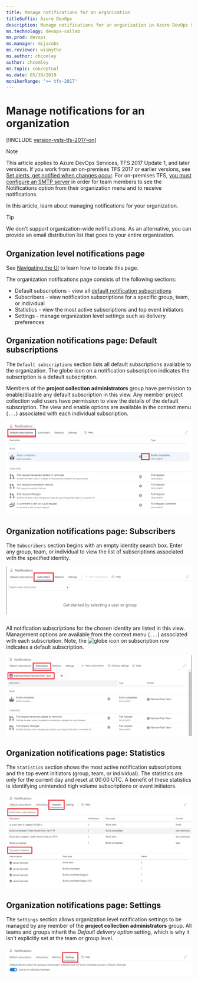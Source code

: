 ```yaml
---
title: Manage notifications for an organization
titleSuffix: Azure DevOps 
description: Manage notifications for an organization in Azure DevOps Services or Team Foundation Server (TFS)
ms.technology: devops-collab
ms.prod: devops
ms.manager: mijacobs
ms.reviewer: wismythe
ms.author: chcomley
author: chcomley
ms.topic: conceptual
ms.date: 05/30/2019
monikerRange: '>= tfs-2017'
---
```


# Manage notifications for an organization

[!INCLUDE [version-vsts-tfs-2017-on](../_shared/version-tfs-2017-through-vsts.md)]

> [!NOTE] 
> This article applies to Azure DevOps Services, TFS 2017 Update 1, and later versions. If you work from an on-premises TFS 2017 or earlier versions, see [Set alerts, get notified when changes occur](../work/track/alerts-and-notifications.md). For on-premises TFS, [you must configure an SMTP server](/azure/devops/server/admin/setup-customize-alerts) in order for team members to see the Notifications option from their organization menu and to receive notifications.

In this article, learn about managing notifications for your organization. 

> [!TIP]
> We don't support organization-wide notifications. As an alternative, you can provide an email distribution list that goes to your entire organization. 

## Organization level notifications page

See [Navigating the UI](navigating-the-ui.md) to learn how to locate this page.

The organization notifications page consists of the following sections:

* Default subscriptions - view all [default notification subscriptions](./oob-built-in-notifications.md)
* Subscribers - view notification subscriptions for a specific group, team, or individual
* Statistics - view the most active subscriptions and top event initiators
* Settings - manage organization level settings such as delivery preferences

## Organization notifications page: Default subscriptions

The `Default subscriptions` section lists all default subscriptions available to the organization. The globe icon on a notification subscription indicates the subscription is a default subscription.

Members of the **project collection administrators** group have permission to enable/disable any default subscription in this view. Any member project collection valid users have permission to view the details of the default subscription. The view and enable options are available in the context menu (`...`) associated with each individual subscription.

![Organization level notifications page: Default subscriptions](_img/view-organization-notification-default-subscriptions.png)

## Organization notifications page: Subscribers

The `Subscribers` section begins with an empty identity search box. Enter any group, team, or individual to view the list of subscriptions associated with the specified identity.

![Organization level notifications page: Subscribers empty](_img/view-organization-notification-subscribers-empty.png)

All notification subscriptions for the chosen identity are listed in this view. Management options are available from the context menu (`...`) associated with each subscription. Note, the ![globe](_img/oob-notification.png) icon on subscription row indicates a default subscription.

![Organization level notifications page: Subscribers list](_img/view-organization-notification-subscribers.png)

## Organization notifications page: Statistics

The `Statistics` section shows the most active notification subscriptions and the top event initiators (group, team, or individual). The statistics are only for the current day and reset at 00:00 UTC. A benefit of these statistics is identifying unintended high volume subscriptions or event initiators.

![Organization level notifications page: Statistics](_img/view-organization-notification-stats.png)

## Organization notifications page: Settings

The `Settings` section allows organization level notification settings to be managed by any member of the **project collection administrators** group. All teams and groups inherit the _Default delivery option_ setting, which is why it isn't explicitly set at the team or group level.

![Organization level notifications page: Settings](_img/view-organization-notification-settings.png)